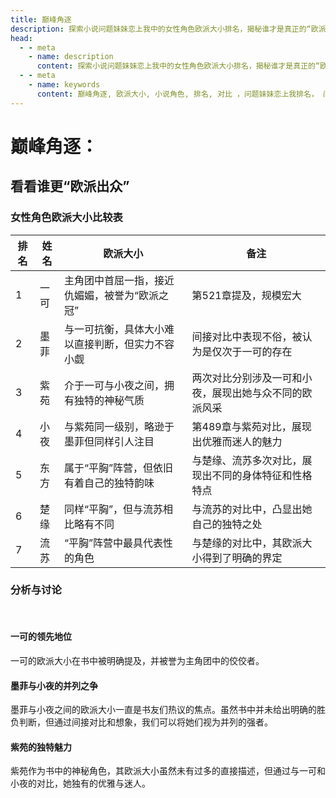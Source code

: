 ```yaml
---  
title: 巅峰角逐  
description: 探索小说问题妹妹恋上我中的女性角色欧派大小排名，揭秘谁才是真正的“欧派之冠”。  
head:  
  - - meta  
    - name: description  
      content: 探索小说问题妹妹恋上我中的女性角色欧派大小排名，揭秘谁才是真正的“欧派之冠”。  
  - - meta  
    - name: keywords  
      content: 巅峰角逐, 欧派大小, 小说角色, 排名, 对比 ，问题妹妹恋上我排名， 问题妹妹恋上我对比
---  
```


# 巅峰角逐：
## 看看谁更“欧派出众”


### 女性角色欧派大小比较表


| 排名 | 姓名 | 欧派大小 | 备注 |
| --- | --- | --- | --- |
| 1 | 一可 | 主角团中首屈一指，接近仇媚媚，被誉为“欧派之冠” | 第521章提及，规模宏大 |
| 2 | 墨菲 | 与一可抗衡，具体大小难以直接判断，但实力不容小觑 | 间接对比中表现不俗，被认为是仅次于一可的存在 |
| 3 | 紫苑 | 介于一可与小夜之间，拥有独特的神秘气质 | 两次对比分别涉及一可和小夜，展现出她与众不同的欧派风采 |
| 4 | 小夜 | 与紫苑同一级别，略逊于墨菲但同样引人注目 | 第489章与紫苑对比，展现出优雅而迷人的魅力 |
| 5 | 东方 | 属于“平胸”阵营，但依旧有着自己的独特韵味 | 与楚缘、流苏多次对比，展现出不同的身体特征和性格特点 |
| 6 | 楚缘 | 同样“平胸”，但与流苏相比略有不同 | 与流苏的对比中，凸显出她自己的独特之处 |
| 7 | 流苏 | “平胸”阵营中最具代表性的角色 | 与楚缘的对比中，其欧派大小得到了明确的界定 |


### 分析与讨论
<br>

#### 一可的领先地位

一可的欧派大小在书中被明确提及，并被誉为主角团中的佼佼者。

#### 墨菲与小夜的并列之争

墨菲与小夜之间的欧派大小一直是书友们热议的焦点。虽然书中并未给出明确的胜负判断，但通过间接对比和想象，我们可以将她们视为并列的强者。

#### 紫苑的独特魅力

紫苑作为书中的神秘角色，其欧派大小虽然未有过多的直接描述，但通过与一可和小夜的对比，她独有的优雅与迷人。

<Twikoo :key="sort" />